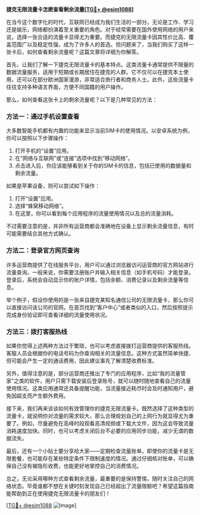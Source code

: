 **捷克无限流量卡怎麽查看剩余流量[[TG💪+ @esim1088](https://t.me/s/esim1088)]**

在当今这个数字化的时代，互联网已经成为我们生活的一部分。无论是工作、学习还是娱乐，网络都扮演着至关重要的角色。对于经常需要在国外使用网络的用户来说，选择一张合适的流量卡显得尤为重要。而捷克的无限流量卡因其性价比高、覆盖范围广以及稳定性强，成为了许多人的首选。但问题来了，当我们购买了这样一张卡后，如何查看剩余流量呢？这篇文章将详细为你解答。

首先，让我们了解一下捷克无限流量卡的基本特点。这类流量卡通常提供不限量的数据流量服务，适用于短期或长期居住在捷克的人群。它不仅可以在捷克本土使用，还可以在部分欧洲国家漫游，非常适合旅行者和商务人士。此外，这些流量卡往往支持多种语言界面，方便不同国籍的用户操作。

那么，如何查看这张卡上的剩余流量呢？以下是几种常见的方法：

### 方法一：通过手机设置查看

大多数智能手机都有内置的功能来显示当前SIM卡的使用情况。以安卓系统为例，你可以按照以下步骤操作：

1. 打开手机的“设置”应用。
2. 在“网络与互联网”或“连接”选项中找到“移动网络”。
3. 点击进入后，你应该能够看到关于你的SIM卡的信息，包括已使用的数据量和剩余流量。

如果是苹果设备，则可以尝试如下操作：

1. 打开“设置”应用。
2. 选择“蜂窝移动网络”。
3. 在这里，你可以看到每个应用程序的流量使用情况以及总的流量消耗。

不过需要注意的是，并非所有运营商都会准确地在设备上显示剩余流量信息，有时可能需要结合其他方式确认。

### 方法二：登录官方网页查询

许多运营商提供了在线服务平台，用户可以通过浏览器访问运营商的官方网站进行流量查询。一般来说，你需要注册账户并输入相关信息（如手机号码）才能登录。登录后，系统会自动显示你的账户详情，包括余额、消费记录以及剩余流量等信息。

举个例子，假设你使用的是一张来自捷克某知名通信公司的无限流量卡，那么你可以直接访问该公司的官网，在首页找到“客户中心”或者类似的入口，然后按照提示完成身份验证即可查看详细的流量使用状况。

### 方法三：拨打客服热线

如果你觉得上述两种方法过于繁琐，也可以考虑直接拨打运营商提供的客服热线。客服人员会根据你的电话号码为你查询相关的流量信息。这种方式虽然简单快捷，但可能会产生一定的通话费用，因此建议事先了解清楚收费标准。

另外，值得注意的是，部分运营商还推出了专门的应用程序，比如“我的流量管家”之类的软件，用户只需下载安装后登录账号，就可以随时随地查看自己的流量使用情况。这类应用通常还具备提醒功能，当流量接近耗尽时会及时通知用户，避免因超支而产生额外费用。

接下来，我们再来谈谈如何有效管理你的捷克无限流量卡。既然选择了这种类型的流量卡，就说明你对流量的需求较大，那么合理规划自己的上网行为就显得尤为重要了。例如，尽量避免在高峰时段观看高清视频或下载大文件，因为这会导致流量消耗速度加快。同时，也可以考虑关闭后台不必要的应用同步功能，减少无谓的数据流失。

最后，还有一个小贴士要分享给大家——定期检查流量账单。即使你的流量卡是无限套餐，也可能存在某些特定条件下限制速度的情况。通过仔细核对账单，可以确保自己没有被隐形收费，也能更好地掌控自己的消费情况。

总之，无论采用哪种方式查看剩余流量，最重要的是保持警惕，随时关注自己的网络状态。毕竟谁都不想在关键时刻发现自己已经超出了流量限额吧？希望这篇指南能帮助到正在使用捷克无限流量卡的朋友们！

[[TG💪+ @esim1088](https://t.me/s/esim1088) ![Image](https://i.postimg.cc/4NQfJmqS/Snipaste-2025-05-13-00-14-12.png)]